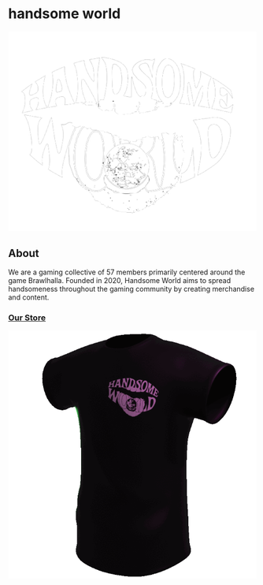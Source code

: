 # handsome world

![Handsome World Logo](https://raw.githubusercontent.com/handsomeworld/.github/main/profile/img/logo.png)

## About

We are a gaming collective of 57 members primarily centered
around the game Brawlhalla. Founded in 2020, Handsome World aims
to spread handsomeness throughout the gaming community by
creating merchandise and content.

### [Our Store](http://handsomeworld.org/)
![Handsome World Shirt](https://raw.githubusercontent.com/handsomeworld/.github/main/profile/img/handsome-shirt-crop.gif) 
